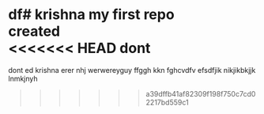 df# krishna
my first repo<br>
created<br>
<<<<<<< HEAD
dont
=======
dont
ed
krishna
erer
nhj
werwereyguy
ffggh
kkn
fghcvdfv
efsdfjik
nikjikbkjjk
lnmkjnyh
>>>>>>> a39dffb41af82309f198f750c7cd02217bd559c1

